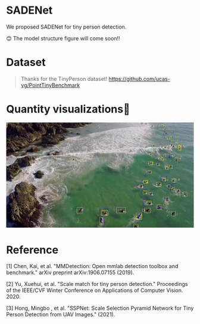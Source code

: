 # SADENet
We proposed SADENet for tiny person detection.

:blush: The model structure figure will come soon!!

# Dataset
> Thanks for the TinyPerson dataset! https://github.com/ucas-vg/PointTinyBenchmark

# Quantity visualizations:eyes:

![1](https://github.com/PrymceQ/SADENet/blob/6719af7b6eba4bdca0239219bb67e75dab048bc9/img/bb_V0009_I0001280.png)


# Reference

[1] Chen, Kai, et al. "MMDetection: Open mmlab detection toolbox and benchmark." arXiv preprint arXiv:1906.07155 (2019).

[2] Yu, Xuehui, et al. "Scale match for tiny person detection." Proceedings of the IEEE/CVF Winter Conference on Applications of Computer Vision. 2020.

[3] Hong, Mingbo , et al. "SSPNet: Scale Selection Pyramid Network for Tiny Person Detection from UAV Images." (2021).

